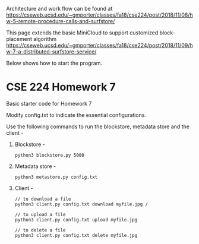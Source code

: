 Architecture and work flow can be found at 
https://cseweb.ucsd.edu/~gmporter/classes/fa18/cse224/post/2018/11/08/hw-5-remote-procedure-calls-and-surfstore/

This page extends the basic MiniCloud to support customized block-placement algorithm
https://cseweb.ucsd.edu/~gmporter/classes/fa18/cse224/post/2018/11/09/hw-7-a-distributed-surfstore-service/

Below shows how to start the program. 

# CSE 224 Homework 7

Basic starter code for Homework 7

Modify config.txt to indicate the essential configurations.

Use the following commands to run the blockstore, metadata store and the client - 

1. Blockstore - 

   ```shell
   python3 blockstore.py 5000
   ```

2. Metadata store - 

   ```shell
   python3 metastore.py config.txt
   ```

3. Client - 

   ```shell
   // to download a file
   python3 client.py config.txt download myfile.jpg /
   
   // to upload a file
   python3 client.py config.txt upload myfile.jpg
   
   // to delete a file
   python3 client.py config.txt delete myfile.jpg
   ```
